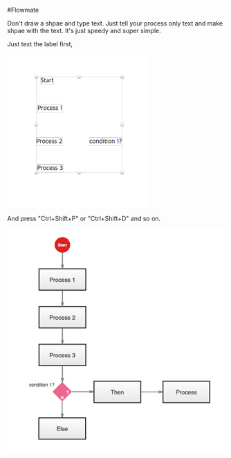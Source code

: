 #Flowmate

Don't draw a shpae and type text. Just tell your process only text and make shpae with the text. It's just speedy and super simple. 

Just text the label first, 

![before](doc/before.png)

And press "Ctrl+Shift+P" or "Ctrl+Shift+D" and so on.

![after](doc/after.png)

